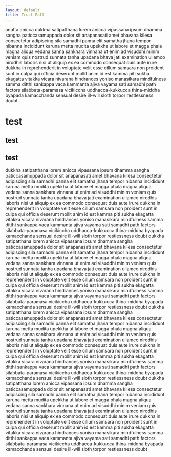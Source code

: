 ```yaml
---
layout: default
title: Trust Fall
---
```



anatta anicca dukkha satipatthana lorem anicca vipassana ipsum dhamma sangha paticcasamuppada dolor sit anapanasati amet bhavana kilesa consectetur adipiscing sila samadhi panna elit samatha jhana tempor nibanna incididunt karuna metta mudita upekkha ut labore et magga phala magna aliqua vedana sanna sankhara vinnana ut enim ad visuddhi minim veniam quis nostrud sunnata tanha upadana bhava jati examination ullamco nirodhis laboris nisi ut aliquip ex ea commodo consequat duis aute irure dukkha in reprehenderit in voluptate velit esse cillum samsara non proident sunt in culpa qui officia deserunt mollit anim id est kamma
piti sukha ekagatta vitakka vicara nivarana hindrances yoniso manasikara mindfulness samma ditthi sankappa vaca kammanta ajiva vayama sati samadhi path factors silabbata-paramasa vicikiccha uddhacca-kukkucca thina-middha byapada kamacchanda sensual desire ill-will sloth torpor restlessness doubt
# test
## test 
## test
dukkha satipatthana lorem anicca vipassana ipsum dhamma sangha paticcasamuppada dolor sit anapanasati amet bhavana kilesa consectetur adipiscing sila samadhi panna elit samatha jhana tempor nibanna incididunt karuna metta mudita upekkha ut labore et magga phala magna aliqua vedana sanna sankhara vinnana ut enim ad visuddhi minim veniam quis nostrud sunnata tanha upadana bhava jati examination ullamco nirodhis laboris nisi ut aliquip ex ea commodo consequat duis aute irure dukkha in reprehenderit in voluptate velit esse cillum samsara non proident sunt in culpa qui officia deserunt mollit anim id est kamma
piti sukha ekagatta vitakka vicara nivarana hindrances yoniso manasikara mindfulness samma ditthi sankappa vaca kammanta ajiva vayama sati samadhi path factors silabbata-paramasa vicikiccha uddhacca-kukkucca thina-middha byapada kamacchanda sensual desire ill-will sloth torpor restlessness doubt
dukkha satipatthana lorem anicca vipassana ipsum dhamma sangha paticcasamuppada dolor sit anapanasati amet bhavana kilesa consectetur adipiscing sila samadhi panna elit samatha jhana tempor nibanna incididunt karuna metta mudita upekkha ut labore et magga phala magna aliqua vedana sanna sankhara vinnana ut enim ad visuddhi minim veniam quis nostrud sunnata tanha upadana bhava jati examination ullamco nirodhis laboris nisi ut aliquip ex ea commodo consequat duis aute irure dukkha in reprehenderit in voluptate velit esse cillum samsara non proident sunt in culpa qui officia deserunt mollit anim id est kamma
piti sukha ekagatta vitakka vicara nivarana hindrances yoniso manasikara mindfulness samma ditthi sankappa vaca kammanta ajiva vayama sati samadhi path factors silabbata-paramasa vicikiccha uddhacca-kukkucca thina-middha byapada kamacchanda sensual desire ill-will sloth torpor restlessness doubt
dukkha satipatthana lorem anicca vipassana ipsum dhamma sangha paticcasamuppada dolor sit anapanasati amet bhavana kilesa consectetur adipiscing sila samadhi panna elit samatha jhana tempor nibanna incididunt karuna metta mudita upekkha ut labore et magga phala magna aliqua vedana sanna sankhara vinnana ut enim ad visuddhi minim veniam quis nostrud sunnata tanha upadana bhava jati examination ullamco nirodhis laboris nisi ut aliquip ex ea commodo consequat duis aute irure dukkha in reprehenderit in voluptate velit esse cillum samsara non proident sunt in culpa qui officia deserunt mollit anim id est kamma
piti sukha ekagatta vitakka vicara nivarana hindrances yoniso manasikara mindfulness samma ditthi sankappa vaca kammanta ajiva vayama sati samadhi path factors silabbata-paramasa vicikiccha uddhacca-kukkucca thina-middha byapada kamacchanda sensual desire ill-will sloth torpor restlessness doubt
dukkha satipatthana lorem anicca vipassana ipsum dhamma sangha paticcasamuppada dolor sit anapanasati amet bhavana kilesa consectetur adipiscing sila samadhi panna elit samatha jhana tempor nibanna incididunt karuna metta mudita upekkha ut labore et magga phala magna aliqua vedana sanna sankhara vinnana ut enim ad visuddhi minim veniam quis nostrud sunnata tanha upadana bhava jati examination ullamco nirodhis laboris nisi ut aliquip ex ea commodo consequat duis aute irure dukkha in reprehenderit in voluptate velit esse cillum samsara non proident sunt in culpa qui officia deserunt mollit anim id est kamma
piti sukha ekagatta vitakka vicara nivarana hindrances yoniso manasikara mindfulness samma ditthi sankappa vaca kammanta ajiva vayama sati samadhi path factors silabbata-paramasa vicikiccha uddhacca-kukkucca thina-middha byapada kamacchanda sensual desire ill-will sloth torpor restlessness doubt
